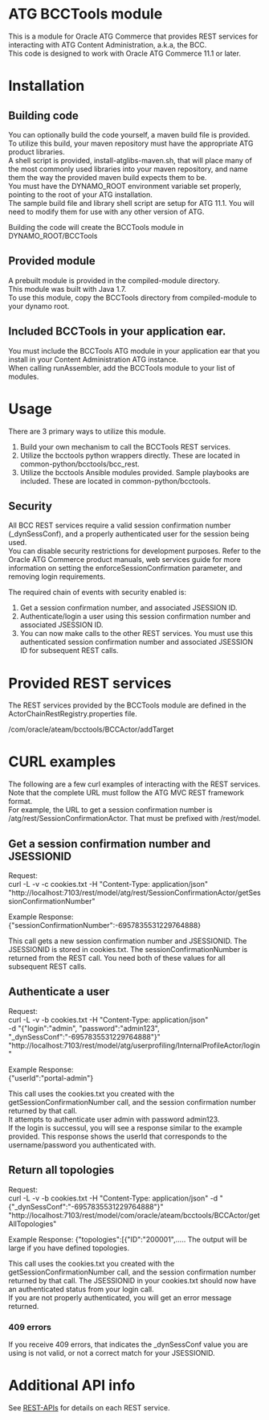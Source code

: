 # ATG BCCTools module

This is a module for Oracle ATG Commerce that provides REST services for interacting with ATG Content Administration, a.k.a, the BCC.  
This code is designed to work with Oracle ATG Commerce 11.1 or later.

# Installation

## Building code
You can optionally build the code yourself, a maven build file is provided.  
To utilize this build, your maven repository must have the appropriate ATG product libraries.  
A shell script is provided, install-atglibs-maven.sh, that will place many of the most commonly used libraries into your maven repository, and name them the way the provided maven build expects them to be.  
You must have the DYNAMO_ROOT environment variable set properly, pointing to the root of your ATG installation.  
The sample build file and library shell script are setup for ATG 11.1. You will need to modify them for use with any other version of ATG.  

Building the code will create the BCCTools module in DYNAMO_ROOT/BCCTools

## Provided module
A prebuilt module is provided in the compiled-module directory.  
This module was built with Java 1.7.  
To use this module, copy the BCCTools directory from compiled-module to your dynamo root.

## Included BCCTools in your application ear.
You must include the BCCTools ATG module in your application ear that you install in your Content Administration ATG instance.  
When calling runAssembler, add the BCCTools module to your list of modules.  

# Usage
There are 3 primary ways to utilize this module.  
1. Build your own mechanism to call the BCCTools REST services.  
2. Utilize the bcctools python wrappers directly. These are located in common-python/bcctools/bcc_rest.  
3. Utilize the bcctools Ansible modules provided. Sample playbooks are included. These are located in common-python/bcctools.  

## Security
All BCC REST services require a valid session confirmation number (_dynSessConf), and a properly authenticated user for the session being used.  
You can disable security restrictions for development purposes. Refer to the Oracle ATG Commerce product manuals, web services guide for more information on setting the enforceSessionConfirmation parameter, and removing login requirements.  

The required chain of events with security enabled is:  
1. Get a session confirmation number, and associated JSESSION ID.  
2. Authenticate/login a user using this session confirmation number and associated JSESSION ID.  
3. You can now make calls to the other REST services. You must use this authenticated session confirmation number and associated JSESSION ID for subsequent REST calls.  


# Provided REST services
The REST services provided by the BCCTools module are defined in the ActorChainRestRegistry.properties file.

/com/oracle/ateam/bcctools/BCCActor/addTarget
 
# CURL examples  
The following are a few curl examples of interacting with the REST services.  
Note that the complete URL must follow the ATG MVC REST framework format.  
For example, the URL to get a session confirmation number is /atg/rest/SessionConfirmationActor. That must be prefixed with /rest/model.


## Get a session confirmation number and JSESSIONID
Request:  
curl -L -v -c cookies.txt -H "Content-Type: application/json" "http://localhost:7103/rest/model/atg/rest/SessionConfirmationActor/getSessionConfirmationNumber"

Example Response:  
{"sessionConfirmationNumber":-6957835531229764888}

This call gets a new session confirmation number and JSESSIONID. The JSESSIONID is stored in cookies.txt. The sessionConfirmationNumber is returned from the REST call. You need both of these values for all subsequent REST calls.  

## Authenticate a user
Request:  
curl -L -v -b cookies.txt -H "Content-Type: application/json" \
-d "{\"login\":\"admin\", \"password\":\"admin123\", \"_dynSessConf\":\"-6957835531229764888\"}" "http://localhost:7103/rest/model/atg/userprofiling/InternalProfileActor/login"

Example Response:  
{"userId":"portal-admin"}

This call uses the cookies.txt you created with the getSessionConfirmationNumber call, and the session confirmation number returned by that call.  
It attempts to authenticate user admin with password admin123.  
If the login is successul, you will see a response similar to the example provided. This response shows the userId that corresponds to the username/password you authenticated with.  

## Return all topologies
Request:  
curl -L -v -b cookies.txt -H "Content-Type: application/json" -d "{\"_dynSessConf\":\"-6957835531229764888\"}" "http://localhost:7103/rest/model/com/oracle/ateam/bcctools/BCCActor/getAllTopologies"

Example Response:
{"topologies":[{"ID":"200001",.....
The output will be large if you have defined topologies.

This call uses the cookies.txt you created with the getSessionConfirmationNumber call, and the session confirmation number returned by that call.
The JSESSIONID in your cookies.txt should now have an authenticated status from your login call.  
If you are not properly authenticated, you will get an error message returned.

### 409 errors
If you receive 409 errors, that indicates the _dynSessConf value you are using is not valid, or not a correct match for your JSESSIONID.  

# Additional API info
See
[REST-APIs](https://github.com/oracle/atg-commerce-iaas/blob/master/BCCTools/REST-APIs.md)
for details on each REST service.

  
